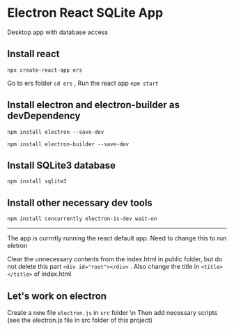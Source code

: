 # Electron React SQLite App
Desktop app with database access

## Install react 
`npx create-react-app ers`

Go to ers folder `cd ers` , 
Run the react app `npm start`

## Install electron and electron-builder as devDependency
`npm install electron --save-dev`

`npm install electron-builder --save-dev`

## Install SQLite3 database
`npm install sqlite3`

## Install other necessary dev tools
`npm install concurrently electron-is-dev wait-on `

***
The app is currntly running the react default app. Need to change this to run eletron 

Clear the unnecessary contents from the index.html in public folder, but do not delete this part `<div id="root"></div>` . Also change the title in `<title> </title>` of index.html

## Let's work on electron
Create a new file `electron.js` in `src` folder \n
Then add necessary scripts (see the electron.js file in src folder of this project)









